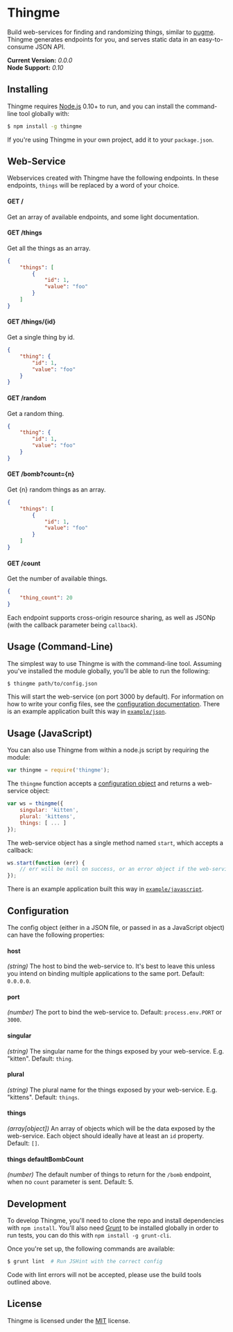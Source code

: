 
Thingme
=======

Build web-services for finding and randomizing things, similar to [pugme][pugme]. Thingme generates endpoints for you, and serves static data in an easy-to-consume JSON API.

**Current Version:** *0.0.0*  
**Node Support:** *0.10*


Installing
----------

Thingme requires [Node.js][node] 0.10+ to run, and you can install the command-line tool globally with:

```sh
$ npm install -g thingme
```

If you're using Thingme in your own project, add it to your `package.json`.


Web-Service
-----------

Webservices created with Thingme have the following endpoints. In these endpoints, `things` will be replaced by a word of your choice.

#### GET /
Get an array of available endpoints, and some light documentation.

#### GET /things
Get all the things as an array.

```json
{
    "things": [
        {
            "id": 1,
            "value": "foo"
        }
    ]
}
```

#### GET /things/{id}
Get a single thing by id.

```json
{
    "thing": {
        "id": 1,
        "value": "foo"
    }
}
```

#### GET /random
Get a random thing.

```json
{
    "thing": {
        "id": 1,
        "value": "foo"
    }
}
```

#### GET /bomb?count={n}
Get {n} random things as an array.

```json
{
    "things": [
        {
            "id": 1,
            "value": "foo"
        }
    ]
}
```

#### GET /count
Get the number of available things.

```json
{
    "thing_count": 20
}
```

Each endpoint supports cross-origin resource sharing, as well as JSONp (with the callback parameter being `callback`).


Usage (Command-Line)
--------------------

The simplest way to use Thingme is with the command-line tool. Assuming you've installed the module globally, you'll be able to run the following:

```sh
$ thingme path/to/config.json
```

This will start the web-service (on port 3000 by default). For information on how to write your config files, see the [configuration documentation](#configuration). There is an example application built this way in [`example/json`](example/json).


Usage (JavaScript)
------------------

You can also use Thingme from within a node.js script by requiring the module:

```js
var thingme = require('thingme');
```

The `thingme` function accepts a [configuration object](#configuration) and returns a web-service object:

```js
var ws = thingme({
    singular: 'kitten',
    plural: 'kittens',
    things: [ ... ]
});
```

The web-service object has a single method named `start`, which accepts a callback:

```js
ws.start(function (err) {
    // err will be null on success, or an error object if the web-service cannot start 
});
```

There is an example application built this way in [`example/javascript`](example/javascript).


Configuration
-------------

The config object (either in a JSON file, or passed in as a JavaScript object) can have the following properties:

#### host
*(string)* The host to bind the web-service to. It's best to leave this unless you intend on binding multiple applications to the same port. Default: `0.0.0.0`.

#### port
*(number)* The port to bind the web-service to. Default: `process.env.PORT` or `3000`.

#### singular
*(string)* The singular name for the things exposed by your web-service. E.g. "kitten". Default: `thing`.

#### plural
*(string)* The plural name for the things exposed by your web-service. E.g. "kittens". Default: `things`.

#### things
*(array[object])* An array of objects which will be the data exposed by the web-service. Each object should ideally have at least an `id` property. Default: `[]`.

#### things defaultBombCount
*(number)* The default number of things to return for the `/bomb` endpoint, when no `count` parameter is sent. Default: 5.


Development
-----------

To develop Thingme, you'll need to clone the repo and install dependencies with `npm install`. You'll also need [Grunt][grunt] to be installed globally in order to run tests, you can do this with `npm install -g grunt-cli`.

Once you're set up, the following commands are available:

```sh
$ grunt lint  # Run JSHint with the correct config
```

Code with lint errors will not be accepted, please use the build tools outlined above.


License
-------

Thingme is licensed under the [MIT][mit] license.



[grunt]: http://gruntjs.com/
[mit]: http://opensource.org/licenses/mit-license.php
[node]: http://nodejs.org/
[pugme]: http://pugme.herokuapp.com/
